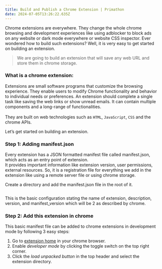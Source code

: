 ```yaml
---
title: Build and Publish a Chrome Extension | Primathon
date: 2024-07-05T13:26:22.635Z
---
```



Chrome extensions are everywhere. They change the whole chrome browsing and development experiences like using adblocker to block ads on any website or dark mode everywhere or website CSS inspector. Ever wondered how to build such extensions? Well, it is very easy to get started on building an extension.

> We are going to build an extension that will save any web URL and store them in chrome storage.

### What is a chrome extension:

Extensions are small software programs that customize the browsing experience. They enable users to modify Chrome functionality and behavior to individual needs or preferences. An extension should complete a single task like saving the web links or show unread emails. It can contain multiple components and a long-range of functionalities.\
\
They are built on web technologies such as `HTML`, `JavaScript`, `CSS` and the chrome APIs.

Let’s get started on building an extension.

### Step 1: Adding manifest.json

Every extension has a JSON formatted manifest file called manifest.json, which acts as an entry point of extension.\
It provides important information like extension version, user permissions, external resources. So, it is a registration file for everything we add in the extension like using a remote server file or using chrome storage.

Create a directory and add the manifest.json file in the root of it.

```json

```

This is the basic configuration stating the name of extension, description, version, and manifest_version which will be 2 as described by chrome.

### Step 2: Add this extension in chrome

This basic manifest file can be added to chrome extensions in development mode by following 3 easy steps:

1. Go to [extension home](chrome://extensions/) in your chrome browser.
2. Enable *developer mode* by clicking the toggle switch on the top right corner.
3. Click the *load unpacked button* in the top header and select the extension directory.